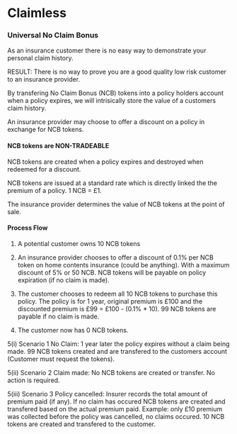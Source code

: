 # Claimless
### Universal No Claim Bonus

As an insurance customer there is no easy way to demonstrate your personal claim history.

RESULT: There is no way to prove you are a good quality low risk customer to an insurance provider.

By transfering No Claim Bonus (NCB) tokens into a policy holders account when a policy expires, we will intrisically store the value of a customers claim history.

An insurance provider may choose to offer a discount on a policy in exchange for NCB tokens.

#### NCB tokens are NON-TRADEABLE
NCB tokens are created when a policy expires and destroyed when redeemed for a discount.

NCB tokens are issued at a standard rate which is directly linked the the premium of a policy. 1 NCB = £1.

The insurance provider determines the value of NCB tokens at the point of sale.

#### Process Flow
1. A potential customer owns 10 NCB tokens

2. An insurance provider chooses to offer a discount of 0.1% per NCB token on home contents insurance (could be anything).  With a maximum discount of 5% or 50 NCB.  NCB tokens will be payable on policy expiration (if no claim is made).

3. The customer chooses to redeem all 10 NCB tokens to purchase this policy.
The policy is for 1 year, original premium is £100 and the discounted premium is £99 = £100 - (0.1% * 10).
99 NCB tokens are payable if no claim is made.

4. The customer now has 0 NCB tokens.

5(i) Scenario 1 No Claim: 1 year later the policy expires without a claim being made. 99 NCB tokens created and are transfered to the customers account (Customer must request the tokens).

5(ii) Scenario 2 Claim made: No NCB tokens are created or transfer.  No action is required.

5(iii) Scenario 3 Policy cancelled: Insurer records the total amount of premium paid (if any).  If no claim has occured NCB tokens are created and transfered based on the actual premium paid.  Example: only £10 premium was collected before the policy was cancelled, no claims occured.  10 NCB tokens are created and transfered to the customer.
